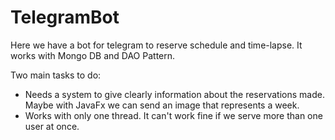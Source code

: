 # TelegramBot

Here we have a bot for telegram to reserve schedule and time-lapse. It works with Mongo DB and DAO Pattern.

Two main tasks to do:
- Needs a system to give clearly information about the reservations made. Maybe with JavaFx we can send an image that represents a week.
- Works with only one thread. It can't work fine if we serve more than one user at once.
